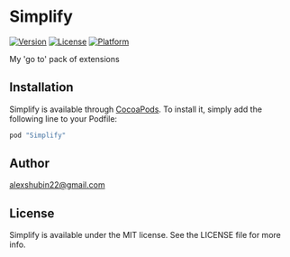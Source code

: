 # Simplify

[![Version](https://img.shields.io/cocoapods/v/Simplify.svg?style=flat)](http://cocoapods.org/pods/Simplify)
[![License](https://img.shields.io/cocoapods/l/Simplify.svg?style=flat)](http://cocoapods.org/pods/Simplify)
[![Platform](https://img.shields.io/cocoapods/p/Simplify.svg?style=flat)](http://cocoapods.org/pods/Simplify)

My 'go to' pack of extensions 

## Installation

Simplify is available through [CocoaPods](http://cocoapods.org). To install
it, simply add the following line to your Podfile:

```ruby
pod "Simplify"
```

## Author

alexshubin22@gmail.com

## License

Simplify is available under the MIT license. See the LICENSE file for more info.
